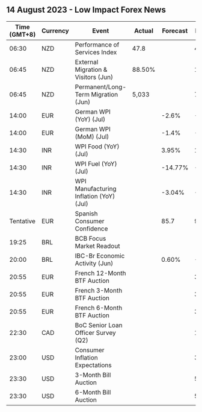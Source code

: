 ## 14 August 2023 - Low Impact Forex News

| Time (GMT+8) | Currency | Event | Actual | Forecast | Previous |
|------|----------|-------|--------|----------|----------|
| 06:30 | NZD | Performance of Services Index | 47.8 |  | 49.6 |
| 06:45 | NZD | External Migration & Visitors (Jun) | 88.50% |  | 120.40% |
| 06:45 | NZD | Permanent/Long-Term Migration (Jun) | 5,033 |  | 7,061 |
| 14:00 | EUR | German WPI (YoY) (Jul) |  | -2.6% | -2.9% |
| 14:00 | EUR | German WPI (MoM) (Jul) |  | -1.4% | -0.2% |
| 14:30 | INR | WPI Food (YoY) (Jul) |  | 3.95% | 1.32% |
| 14:30 | INR | WPI Fuel (YoY) (Jul) |  | -14.77% | -12.63% |
| 14:30 | INR | WPI Manufacturing Inflation (YoY) (Jul) |  | -3.04% | -2.71% |
| Tentative | EUR | Spanish Consumer Confidence |  | 85.7 | 92.4 |
| 19:25 | BRL | BCB Focus Market Readout |  |  |  |
| 20:00 | BRL | IBC-Br Economic Activity (Jun) |  | 0.60% | -2.00% |
| 20:55 | EUR | French 12-Month BTF Auction |  |  | 3.574% |
| 20:55 | EUR | French 3-Month BTF Auction |  |  | 3.617% |
| 20:55 | EUR | French 6-Month BTF Auction |  |  | 3.585% |
| 22:30 | CAD | BoC Senior Loan Officer Survey (Q2) |  |  | 11.3 |
| 23:00 | USD | Consumer Inflation Expectations |  |  | 3.8% |
| 23:30 | USD | 3-Month Bill Auction |  |  | 5.290% |
| 23:30 | USD | 6-Month Bill Auction |  |  | 5.265% |
